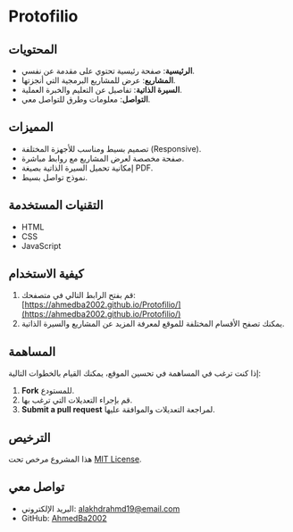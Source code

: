 # Protofilio



## المحتويات

- **الرئيسية**: صفحة رئيسية تحتوي على مقدمة عن نفسي.
- **المشاريع**: عرض للمشاريع البرمجية التي أنجزتها.
- **السيرة الذاتية**: تفاصيل عن التعليم والخبرة العملية.
- **التواصل**: معلومات وطرق للتواصل معي.

## المميزات

- تصميم بسيط ومناسب للأجهزة المختلفة (Responsive).
- صفحة مخصصة لعرض المشاريع مع روابط مباشرة.
- إمكانية تحميل السيرة الذاتية بصيغة PDF.
- نموذج تواصل بسيط.

## التقنيات المستخدمة

- HTML
- CSS
- JavaScript

## كيفية الاستخدام

1. قم بفتح الرابط التالي في متصفحك: [https://ahmedba2002.github.io/Protofilio/](https://ahmedba2002.github.io/Protofilio/)
2. يمكنك تصفح الأقسام المختلفة للموقع لمعرفة المزيد عن المشاريع والسيرة الذاتية.

## المساهمة

إذا كنت ترغب في المساهمة في تحسين الموقع، يمكنك القيام بالخطوات التالية:
1. **Fork** للمستودع.
2. قم بإجراء التعديلات التي ترغب بها.
3. **Submit a pull request** لمراجعة التعديلات والموافقة عليها.

## الترخيص

هذا المشروع مرخص تحت [MIT License](LICENSE).

## تواصل معي

- البريد الإلكتروني: [alakhdrahmd19@email.com](mailto:alakhdrahmd19@email.com)
- GitHub: [AhmedBa2002](https://github.com/AhmedBa2002)


